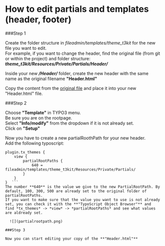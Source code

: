 # How to edit partials and templates (header, footer)

###Step 1

Create the folder structure in *fileadmin/templates/theme_t3kit* for the new file you want to edit.  
For example, if you want to change the header, find the original file (from git or within the project) and folder structure:
***theme_t3kit/Resources/Private/Partials/Header/*** 

Inside your new ***/Header/*** folder, create the new header with the same name as the original filename **"Header.html"**

Copy the content from the [original file](https://github.com/t3kit/theme_t3kit/blob/master/Resources/Private/Partials/Header/Header.html) and place it into your new "Header.html" file. 

###Step 2

Choose **"Template"** in TYPO3 menu.   
Be sure you are on the rootpage.  
Select **"Info/modify"** from the dropdown if it is not already set.  
Click on **"Setup"**

Now you have to create a new partialRoothPath for your new header.  
Add the following typoscript:  
```
plugin.tx_themes {  
    view {  
        partialRootPaths {  
            640 = fileadmin/templates/theme_t3kit/Resources/Private/Partials/  
        }  
    }  
}  ```
The number **640** is the value we give to the new PartialRootPath. By default, 100, 300, 500 are already set to the original folder of partialRootPaths.  
If you want to make sure that the value you want to use is not already set, you can check it with the **"TypoScript Object Browser"** and find *tx_themes* -> *view* -> *partialRootPaths* and see what values are aldready set. 

  ![](partialrootpath.png)
  
###Step 3

Now you can start editing your copy of the **"Header.html"**

